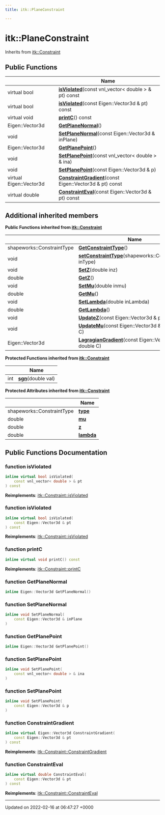 ```yaml
---
title: itk::PlaneConstraint

---
```


# itk::PlaneConstraint





Inherits from [itk::Constraint](../Classes/classitk_1_1Constraint.md)

## Public Functions

|                | Name           |
| -------------- | -------------- |
| virtual bool | **[isViolated](../Classes/classitk_1_1PlaneConstraint.md#function-isviolated)**(const vnl_vector< double > & pt) const |
| virtual bool | **[isViolated](../Classes/classitk_1_1PlaneConstraint.md#function-isviolated)**(const Eigen::Vector3d & pt) const |
| virtual void | **[printC](../Classes/classitk_1_1PlaneConstraint.md#function-printc)**() const |
| Eigen::Vector3d | **[GetPlaneNormal](../Classes/classitk_1_1PlaneConstraint.md#function-getplanenormal)**() |
| void | **[SetPlaneNormal](../Classes/classitk_1_1PlaneConstraint.md#function-setplanenormal)**(const Eigen::Vector3d & inPlane) |
| Eigen::Vector3d | **[GetPlanePoint](../Classes/classitk_1_1PlaneConstraint.md#function-getplanepoint)**() |
| void | **[SetPlanePoint](../Classes/classitk_1_1PlaneConstraint.md#function-setplanepoint)**(const vnl_vector< double > & ina) |
| void | **[SetPlanePoint](../Classes/classitk_1_1PlaneConstraint.md#function-setplanepoint)**(const Eigen::Vector3d & p) |
| virtual Eigen::Vector3d | **[ConstraintGradient](../Classes/classitk_1_1PlaneConstraint.md#function-constraintgradient)**(const Eigen::Vector3d & pt) const |
| virtual double | **[ConstraintEval](../Classes/classitk_1_1PlaneConstraint.md#function-constrainteval)**(const Eigen::Vector3d & pt) const |

## Additional inherited members

**Public Functions inherited from [itk::Constraint](../Classes/classitk_1_1Constraint.md)**

|                | Name           |
| -------------- | -------------- |
| shapeworks::ConstraintType | **[GetConstraintType](../Classes/classitk_1_1Constraint.md#function-getconstrainttype)**() |
| void | **[setConstraintType](../Classes/classitk_1_1Constraint.md#function-setconstrainttype)**(shapeworks::ConstraintType inType) |
| void | **[SetZ](../Classes/classitk_1_1Constraint.md#function-setz)**(double inz) |
| double | **[GetZ](../Classes/classitk_1_1Constraint.md#function-getz)**() |
| void | **[SetMu](../Classes/classitk_1_1Constraint.md#function-setmu)**(double inmu) |
| double | **[GetMu](../Classes/classitk_1_1Constraint.md#function-getmu)**() |
| void | **[SetLambda](../Classes/classitk_1_1Constraint.md#function-setlambda)**(double inLambda) |
| double | **[GetLambda](../Classes/classitk_1_1Constraint.md#function-getlambda)**() |
| void | **[UpdateZ](../Classes/classitk_1_1Constraint.md#function-updatez)**(const Eigen::Vector3d & pt, double C) |
| void | **[UpdateMu](../Classes/classitk_1_1Constraint.md#function-updatemu)**(const Eigen::Vector3d & pt, double C) |
| Eigen::Vector3d | **[LagragianGradient](../Classes/classitk_1_1Constraint.md#function-lagragiangradient)**(const Eigen::Vector3d & pt, double C) |

**Protected Functions inherited from [itk::Constraint](../Classes/classitk_1_1Constraint.md)**

|                | Name           |
| -------------- | -------------- |
| int | **[sgn](../Classes/classitk_1_1Constraint.md#function-sgn)**(double val) |

**Protected Attributes inherited from [itk::Constraint](../Classes/classitk_1_1Constraint.md)**

|                | Name           |
| -------------- | -------------- |
| shapeworks::ConstraintType | **[type](../Classes/classitk_1_1Constraint.md#variable-type)**  |
| double | **[mu](../Classes/classitk_1_1Constraint.md#variable-mu)**  |
| double | **[z](../Classes/classitk_1_1Constraint.md#variable-z)**  |
| double | **[lambda](../Classes/classitk_1_1Constraint.md#variable-lambda)**  |


## Public Functions Documentation

### function isViolated

```cpp
inline virtual bool isViolated(
    const vnl_vector< double > & pt
) const
```


**Reimplements**: [itk::Constraint::isViolated](../Classes/classitk_1_1Constraint.md#function-isviolated)


### function isViolated

```cpp
inline virtual bool isViolated(
    const Eigen::Vector3d & pt
) const
```


**Reimplements**: [itk::Constraint::isViolated](../Classes/classitk_1_1Constraint.md#function-isviolated)


### function printC

```cpp
inline virtual void printC() const
```


**Reimplements**: [itk::Constraint::printC](../Classes/classitk_1_1Constraint.md#function-printc)


### function GetPlaneNormal

```cpp
inline Eigen::Vector3d GetPlaneNormal()
```


### function SetPlaneNormal

```cpp
inline void SetPlaneNormal(
    const Eigen::Vector3d & inPlane
)
```


### function GetPlanePoint

```cpp
inline Eigen::Vector3d GetPlanePoint()
```


### function SetPlanePoint

```cpp
inline void SetPlanePoint(
    const vnl_vector< double > & ina
)
```


### function SetPlanePoint

```cpp
inline void SetPlanePoint(
    const Eigen::Vector3d & p
)
```


### function ConstraintGradient

```cpp
inline virtual Eigen::Vector3d ConstraintGradient(
    const Eigen::Vector3d & pt
) const
```


**Reimplements**: [itk::Constraint::ConstraintGradient](../Classes/classitk_1_1Constraint.md#function-constraintgradient)


### function ConstraintEval

```cpp
inline virtual double ConstraintEval(
    const Eigen::Vector3d & pt
) const
```


**Reimplements**: [itk::Constraint::ConstraintEval](../Classes/classitk_1_1Constraint.md#function-constrainteval)


-------------------------------

Updated on 2022-02-16 at 06:47:27 +0000